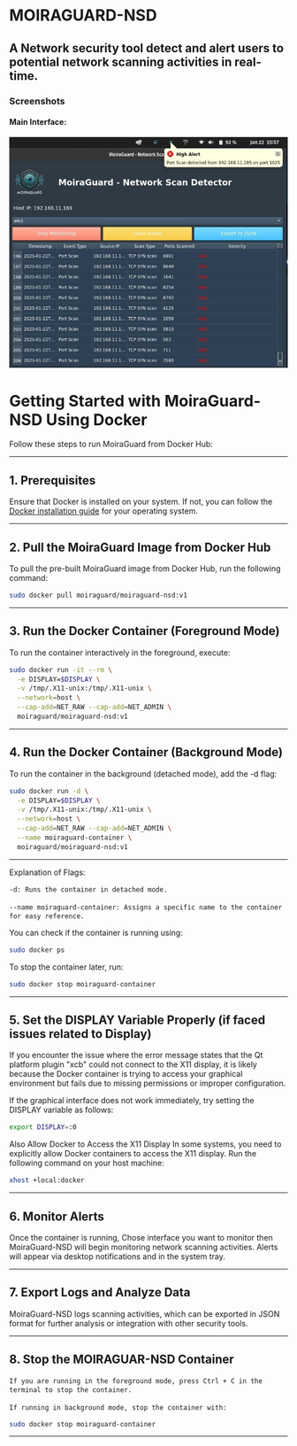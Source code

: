 # MOIRAGUARD-NSD 
## A Network security tool detect and alert users to potential network scanning activities in real-time.

### Screenshots

#### Main Interface:
![Local image](Moiraguard-nsd_main_interface.png)


# Getting Started with MoiraGuard-NSD Using Docker

Follow these steps to run MoiraGuard from Docker Hub:

---

## 1. Prerequisites

Ensure that Docker is installed on your system. If not, you can follow the [Docker installation guide](https://docs.docker.com/get-docker/) for your operating system.

---

## 2. Pull the MoiraGuard Image from Docker Hub

To pull the pre-built MoiraGuard image from Docker Hub, run the following command:

```bash
sudo docker pull moiraguard/moiraguard-nsd:v1
```
---
## 3. Run the Docker Container (Foreground Mode)

To run the container interactively in the foreground, execute:

```bash
sudo docker run -it --rm \
  -e DISPLAY=$DISPLAY \
  -v /tmp/.X11-unix:/tmp/.X11-unix \
  --network=host \
  --cap-add=NET_RAW --cap-add=NET_ADMIN \
  moiraguard/moiraguard-nsd:v1

```
---
## 4. Run the Docker Container (Background Mode)

To run the container in the background (detached mode), add the -d flag:
```bash
sudo docker run -d \
  -e DISPLAY=$DISPLAY \
  -v /tmp/.X11-unix:/tmp/.X11-unix \
  --network=host \
  --cap-add=NET_RAW --cap-add=NET_ADMIN \
  --name moiraguard-container \
  moiraguard/moiraguard-nsd:v1
```
---
Explanation of Flags:

    -d: Runs the container in detached mode.

    --name moiraguard-container: Assigns a specific name to the container for easy reference.

You can check if the container is running using:

```bash
sudo docker ps
```

To stop the container later, run:
```bash
sudo docker stop moiraguard-container
```
---
## 5. Set the DISPLAY Variable Properly (if faced issues related to Display)

If you encounter the issue where the error message states that the Qt platform plugin "xcb" could not connect to the X11 display, it is likely because the Docker container is trying to access your graphical environment but fails due to missing permissions or improper configuration.

If the graphical interface does not work immediately, try setting the DISPLAY variable as follows:

```bash
export DISPLAY=:0
```

Also Allow Docker to Access the X11 Display 
In some systems, you need to explicitly allow Docker containers to access the X11 display. Run the following command on your host machine:

```bash
xhost +local:docker
```
---
## 6. Monitor Alerts

Once the container is running, Chose interface you want to monitor then MoiraGuard-NSD will  begin monitoring network scanning activities. Alerts will appear via desktop notifications and in the system tray.

---
## 7. Export Logs and Analyze Data

MoiraGuard-NSD logs scanning activities, which can be exported in JSON format for further analysis or integration with other security tools.

---
## 8. Stop the MOIRAGUAR-NSD Container


    If you are running in the foreground mode, press Ctrl + C in the terminal to stop the container.

    If running in background mode, stop the container with:

```bash
sudo docker stop moiraguard-container
```
---




